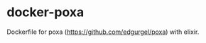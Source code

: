 docker-poxa
===================

Dockerfile for poxa (https://github.com/edgurgel/poxa) with elixir.
